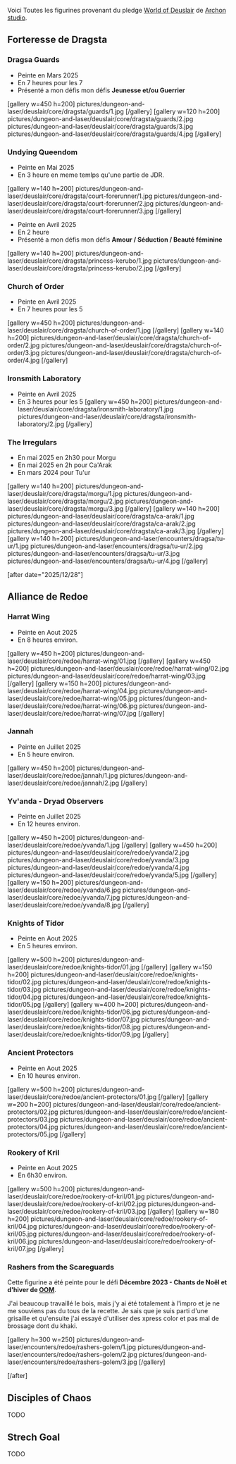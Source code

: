 
Voici Toutes les figurines provenant du pledge [World of Deuslair](https://gamefound.com/projects/archon-studio/deuslair) de [Archon studio](https://archon-studio.com/). 

## Forteresse de Dragsta

### Dragsa Guards

- Peinte en Mars 2025
- En 7 heures pour les 7
- Présenté a mon défis mon défis __Jeunesse et/ou Guerrier__

[gallery w=450 h=200]
pictures/dungeon-and-laser/deuslair/core/dragsta/guards/1.jpg
[/gallery]
[gallery w=120 h=200]
pictures/dungeon-and-laser/deuslair/core/dragsta/guards/2.jpg
pictures/dungeon-and-laser/deuslair/core/dragsta/guards/3.jpg
pictures/dungeon-and-laser/deuslair/core/dragsta/guards/4.jpg
[/gallery]

### Undying Queendom

- Peinte en Mai 2025
- En 3 heure en meme temlps qu'une partie de JDR.

[gallery w=140 h=200]
pictures/dungeon-and-laser/deuslair/core/dragsta/court-forerunner/1.jpg
pictures/dungeon-and-laser/deuslair/core/dragsta/court-forerunner/2.jpg
pictures/dungeon-and-laser/deuslair/core/dragsta/court-forerunner/3.jpg
[/gallery]

- Peinte en Avril 2025
- En 2 heure
- Présenté a mon défis mon défis __Amour / Séduction / Beauté féminine__

[gallery w=140 h=200]
pictures/dungeon-and-laser/deuslair/core/dragsta/princess-kerubo/1.jpg
pictures/dungeon-and-laser/deuslair/core/dragsta/princess-kerubo/2.jpg
[/gallery]

### Church of Order

- Peinte en Avril 2025
- En 7 heures pour les 5

[gallery w=450 h=200]
pictures/dungeon-and-laser/deuslair/core/dragsta/church-of-order/1.jpg
[/gallery]
[gallery w=140 h=200]
pictures/dungeon-and-laser/deuslair/core/dragsta/church-of-order/2.jpg
pictures/dungeon-and-laser/deuslair/core/dragsta/church-of-order/3.jpg
pictures/dungeon-and-laser/deuslair/core/dragsta/church-of-order/4.jpg
[/gallery]

### Ironsmith Laboratory

- Peinte en Avril 2025
- En 3 heures pour les 5
[gallery w=450 h=200]
pictures/dungeon-and-laser/deuslair/core/dragsta/ironsmith-laboratory/1.jpg
pictures/dungeon-and-laser/deuslair/core/dragsta/ironsmith-laboratory/2.jpg
[/gallery]

### The Irregulars

- En mai 2025 en 2h30 pour Morgu
- En mai 2025 en 2h pour Ca'Arak
- En mars 2024 pour Tu'ur

[gallery w=140 h=200]
pictures/dungeon-and-laser/deuslair/core/dragsta/morgu/1.jpg
pictures/dungeon-and-laser/deuslair/core/dragsta/morgu/2.jpg
pictures/dungeon-and-laser/deuslair/core/dragsta/morgu/3.jpg
[/gallery]
[gallery w=140 h=200]
pictures/dungeon-and-laser/deuslair/core/dragsta/ca-arak/1.jpg
pictures/dungeon-and-laser/deuslair/core/dragsta/ca-arak/2.jpg
pictures/dungeon-and-laser/deuslair/core/dragsta/ca-arak/3.jpg
[/gallery]
[gallery w=140 h=200]
pictures/dungeon-and-laser/encounters/dragsa/tu-ur/1.jpg
pictures/dungeon-and-laser/encounters/dragsa/tu-ur/2.jpg
pictures/dungeon-and-laser/encounters/dragsa/tu-ur/3.jpg
pictures/dungeon-and-laser/encounters/dragsa/tu-ur/4.jpg
[/gallery]

[after date="2025/12/28"]

## Alliance de Redoe

### Harrat Wing

- Peinte en Aout 2025
- En 8 heures environ.

[gallery w=450 h=200]
pictures/dungeon-and-laser/deuslair/core/redoe/harrat-wing/01.jpg
[/gallery]
[gallery w=450 h=200]
pictures/dungeon-and-laser/deuslair/core/redoe/harrat-wing/02.jpg
pictures/dungeon-and-laser/deuslair/core/redoe/harrat-wing/03.jpg
[/gallery]
[gallery w=150 h=200]
pictures/dungeon-and-laser/deuslair/core/redoe/harrat-wing/04.jpg
pictures/dungeon-and-laser/deuslair/core/redoe/harrat-wing/05.jpg
pictures/dungeon-and-laser/deuslair/core/redoe/harrat-wing/06.jpg
pictures/dungeon-and-laser/deuslair/core/redoe/harrat-wing/07.jpg
[/gallery]

### Jannah

- Peinte en Juillet 2025
- En 5 heure environ.

[gallery w=450 h=200]
pictures/dungeon-and-laser/deuslair/core/redoe/jannah/1.jpg
pictures/dungeon-and-laser/deuslair/core/redoe/jannah/2.jpg
[/gallery]

### Yv'anda - Dryad Observers

- Peinte en Juillet 2025
- En 12 heures environ.

[gallery w=450 h=200]
pictures/dungeon-and-laser/deuslair/core/redoe/yvanda/1.jpg
[/gallery]
[gallery w=450 h=200]
pictures/dungeon-and-laser/deuslair/core/redoe/yvanda/2.jpg
pictures/dungeon-and-laser/deuslair/core/redoe/yvanda/3.jpg
pictures/dungeon-and-laser/deuslair/core/redoe/yvanda/4.jpg
pictures/dungeon-and-laser/deuslair/core/redoe/yvanda/5.jpg
[/gallery]
[gallery w=150 h=200]
pictures/dungeon-and-laser/deuslair/core/redoe/yvanda/6.jpg
pictures/dungeon-and-laser/deuslair/core/redoe/yvanda/7.jpg
pictures/dungeon-and-laser/deuslair/core/redoe/yvanda/8.jpg
[/gallery]

### Knights of Tidor

- Peinte en Aout 2025
- En 5 heures environ.

[gallery w=500 h=200]
pictures/dungeon-and-laser/deuslair/core/redoe/knights-tidor/01.jpg
[/gallery]
[gallery w=150 h=200]
pictures/dungeon-and-laser/deuslair/core/redoe/knights-tidor/02.jpg
pictures/dungeon-and-laser/deuslair/core/redoe/knights-tidor/03.jpg
pictures/dungeon-and-laser/deuslair/core/redoe/knights-tidor/04.jpg
pictures/dungeon-and-laser/deuslair/core/redoe/knights-tidor/05.jpg
[/gallery]
[gallery w=400 h=200]
pictures/dungeon-and-laser/deuslair/core/redoe/knights-tidor/06.jpg
pictures/dungeon-and-laser/deuslair/core/redoe/knights-tidor/07.jpg
pictures/dungeon-and-laser/deuslair/core/redoe/knights-tidor/08.jpg
pictures/dungeon-and-laser/deuslair/core/redoe/knights-tidor/09.jpg
[/gallery]

### Ancient Protectors

- Peinte en Aout 2025
- En 10 heures environ.

[gallery w=500 h=200]
pictures/dungeon-and-laser/deuslair/core/redoe/ancient-protectors/01.jpg
[/gallery]
[gallery w=200 h=200]
pictures/dungeon-and-laser/deuslair/core/redoe/ancient-protectors/02.jpg
pictures/dungeon-and-laser/deuslair/core/redoe/ancient-protectors/03.jpg
pictures/dungeon-and-laser/deuslair/core/redoe/ancient-protectors/04.jpg
pictures/dungeon-and-laser/deuslair/core/redoe/ancient-protectors/05.jpg
[/gallery]


### Rookery of Kril

- Peinte en Aout 2025
- En 6h30 environ.

[gallery w=500 h=200]
pictures/dungeon-and-laser/deuslair/core/redoe/rookery-of-kril/01.jpg
pictures/dungeon-and-laser/deuslair/core/redoe/rookery-of-kril/02.jpg
pictures/dungeon-and-laser/deuslair/core/redoe/rookery-of-kril/03.jpg
[/gallery]
[gallery w=180 h=200]
pictures/dungeon-and-laser/deuslair/core/redoe/rookery-of-kril/04.jpg
pictures/dungeon-and-laser/deuslair/core/redoe/rookery-of-kril/05.jpg
pictures/dungeon-and-laser/deuslair/core/redoe/rookery-of-kril/06.jpg
pictures/dungeon-and-laser/deuslair/core/redoe/rookery-of-kril/07.jpg
[/gallery]

### Rashers from the Scareguards

Cette figurine a été peinte pour le défi __Décembre 2023 - Chants de Noël et d'hiver de [OOM](https://onemoremini.fr/topic/596/d%C3%A9fi-d%C3%A9cembre-2023-chants-de-no%C3%ABl-et-d-hiver)__.

J'ai beaucoup travaillé le bois, mais j'y ai été totalement à l'impro et je ne me souviens pas du tous de la recette. 
Je sais que je suis parti d'une grisaille et qu'ensuite j'ai essayé d'utiliser des xpress color et pas mal de brossage dont du khaki.

[gallery h=300 w=250]
pictures/dungeon-and-laser/encounters/redoe/rashers-golem/1.jpg
pictures/dungeon-and-laser/encounters/redoe/rashers-golem/2.jpg
pictures/dungeon-and-laser/encounters/redoe/rashers-golem/3.jpg
[/gallery]

[/after]

## Disciples of Chaos

TODO

## Strech Goal

TODO

 
